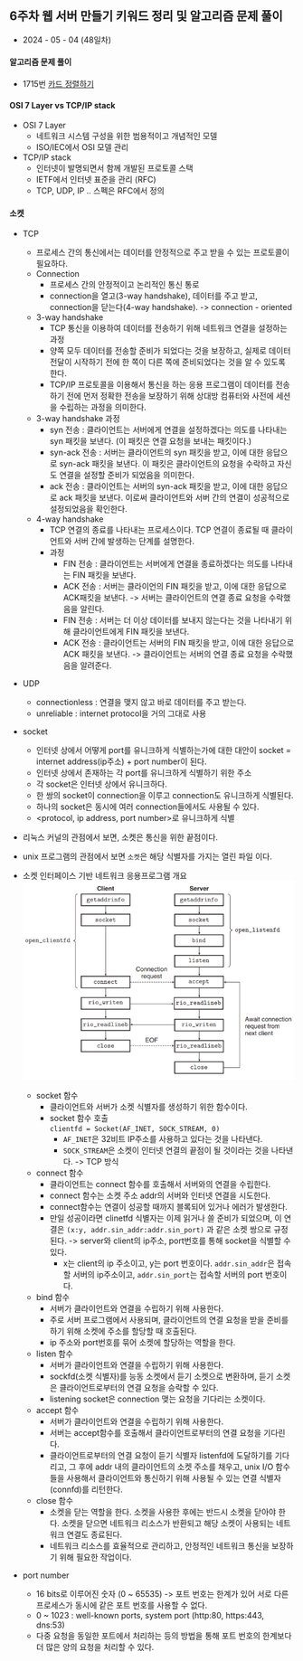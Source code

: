 ## 6주차 웹 서버 만들기 키워드 정리 및 알고리즘 문제 풀이

- 2024 - 05 - 04 (48일차)

#### 알고리즘 문제 풀이   
* 1715번 [카드 정렬하기](https://github.com/dongyeoppp/Jungle_TIL/blob/main/jungle_week07/bk_1715.py)   


#### OSI 7 Layer  vs TCP/IP stack
* OSI 7 Layer        
    * 네트워크 시스템 구성을 위한 범용적이고 개념적인 모델  
    * ISO/IEC에서 OSI 모델 관리   
* TCP/IP stack   
    * 인터넷이 발명되면서 함께 개발된 프로토콜 스택   
    * IETF에서 인터넷 표준을 관리 (RFC)   
    * TCP, UDP, IP .. 스펙은 RFC에서 정의   

#### 소켓    
* TCP   
    * 프로세스 간의 통신에서는 데이터를 안정적으로 주고 받을 수 있는 프로토콜이 필요하다.   
    * Connection   
        * 프로세스 간의 안정적이고 논리적인 통신 통로   
        * connection을 열고(3-way handshake), 데이터를 주고 받고, connection을 닫는다(4-way handshake).  -> connection - oriented 
    * 3-way handshake   
        * TCP 통신을 이용하여 데이터를 전송하기 위해 네트워크 연결을 설정하는 과정  
        * 양쪽 모두 데이터를 전송할 준비가 되었다는 것을 보장하고, 실제로 데이터 전달이 시작하기 전에 한 쪽이 다른 쪽에 준비되었다는 것을 알 수 있도록 한다.    
        * TCP/IP 프로토콜을 이용해서 통신을 하는 응용 프로그램이 데이터를 전송하기 전에 먼저 정확한 전송을 보장하기 위해 상대방 컴퓨터와 사전에 세션을 수립하는 과정을 의미한다.    
    * 3-way handshake 과정    
        * syn 전송 : 클라이언트는 서버에게 연결을 설정하겠다는 의도를 나타내는 syn 패킷을 보낸다. (이 패킷은 연결 요청을 보내는 패킷이다.)   
        * syn-ack 전송 : 서버는 클라이언트의 syn 패킷을 받고, 이에 대한 응답으로 syn-ack 패킷을 보낸다.  이 패킷은 클라이언트의 요청을 수락하고 자신도 연결을 설정할 준비가 되었음을 의미한다.   
        * ack 전송 : 클라이언트는 서버의 syn-ack 패킷을 받고, 이에 대한 응답으로 ack 패킷을 보낸다. 이로써 클라이언트와 서버 간의 연결이 성공적으로 설정되었음을 확인한다.  
    * 4-way handshake   
        * TCP 연결의 종료를 나타내는 프로세스이다. TCP 연결이 종료될 때 클라이언트와 서버 간에 발생하는 단계를 설명한다.   
        * 과정   
            * FIN 전송 : 클라이언트는 서버에게 연결을 종료하겠다는 의도를 나타내는 FIN 패킷을 보낸다.  
            * ACK 전송 : 서버는 클라이언의 FIN 패킷을 받고, 이에 대한 응답으로 ACK패킷을 보낸다. -> 서버는 클라이언트의 연결 종료 요청을 수락했음을 알린다.   
            * FIN 전송 : 서버는 더 이상 데이터를 보내지 않는다는 것을 나타내기 위해 클라이언트에게 FIN 패킷을 보낸다.   
            * ACK 전송 : 클라이언트는 서버의 FIN 패킷을 받고, 이에 대한 응답으로 ACK 패킷을 보낸다. -> 클라이언트는 서버의 연결 종료 요청을 수락했음을 알려준다.  
        
* UDP   
    * connectionless : 연결을 맺지 않고 바로 데이터를 주고 받는다.    
    * unreliable : internet protocol을 거의 그대로 사용   

* socket    
    * 인터넷 상에서 어떻게 port를 유니크하게 식별하는가에 대한 대안이 socket = internet address(ip주소)  + port number이 된다.  
    * 인터넷 상에서 존재하는 각 port를 유니크하게 식별하기 위한 주소   
    * 각 socket은 인터넷 상에서 유니크하다.  
    * 한 쌍의 socket이 connection을 이루고 connection도 유니크하게 식별된다.   
    * 하나의 socket은 동시에 여러 connection들에서도 사용될 수 있다.   
    * <protocol, ip address, port number>로 유니크하게 식별   
* 리눅스 커널의 관점에서 보면, 소켓은 통신을 위한 끝점이다.   
* unix 프로그램의 관점에서 보면 ```소켓```은 해당 식별자를 가지는 열린 파일 이다.        

* 소켓 인터페이스 기반 네트워크 응용프로그램 개요    
    <img src="./img/image5.png">   

    * socket 함수   
        * 클라이언트와 서버가 소켓 식별자를 생성하기 위한 함수이다.   
        * socket 함수 호출   
            ```clientfd = Socket(AF_INET, SOCK_STREAM, 0)```   
            * ```AF_INET```은 32비트 IP주소를 사용하고 있다는 것을 나타낸다.   
            *  ```SOCK_STREAM```은 소켓이 인터넷 연결의 끝점이 될 것이라는 것을 나타낸다. -> TCP 방식    
    * connect 함수   
        * 클라이언트는 connect 함수를 호출해서 서버와의 연결을 수립한다.   
        * connect 함수는 소켓 주소 addr의 서버와 인터넷 연결을 시도한다.   
        * connect함수는 연결이 성공할 때까지 블록되어 있거나 에러가 발생한다.   
        * 만일 성공이라면 clinetfd 식별자는 이제 읽거나 쓸 준비가 되었으며, 이 연결은 ```(x:y, addr.sin_addr:addr.sin_port)``` 과 같은 소켓 쌍으로 규정된다. -> server와 client의 ip주소, port번호를 통해 socket을 식별할 수 있다.   
            * x는 client의 ip 주소이고, y는 port 번호이다. ```addr.sin_addr```은 접속할 서버의 ip주소이고, ```addr.sin_port```는 접속할 서버의 port 번호이다.   
    * bind 함수   
        * 서버가 클라이언트와 연결을 수립하기 위해 사용한다.   
        * 주로 서버 프로그램에서 사용되며, 클라이언트의 연결 요청을 받을 준비를 하기 위해 소켓에 주소를 할당할 때 호출된다.   
        * ip 주소와 port번호를 묶어 소켓에 할당하는 역할을 한다.  
    * listen 함수   
        * 서버가 클라이언트와 연결을 수립하기 위해 사용한다.   
        * sockfd(소켓 식별자)를 능동 소켓에서 듣기 소켓으로 변환하며, 듣기 소켓은 클라이언트로부터의 연결 요청을 승락할 수 있다.   
        * listening socket은 connection 맺는 요청을 기다리는 소켓이다.    
    * accept 함수   
        * 서버가 클라이언트와 연결을 수립하기 위해 사용한다.  
        * 서버는 accept함수를 호출해서 클라이언트로부터의 연결 요청을 기다린다.   
        * 클라이언트로부터의 연결 요청이 듣기 식별자 listenfd에 도달하기를 기다리고, 그 후에 addr 내의 클라이언트의 소켓 주소를 채우고, unix I/O 함수들을 사용해서 클라이언트와 통신하기 위해 사용될 수 있는 연결 식별자(connfd)를 리턴한다.   
    * close 함수   
        * 소켓을 닫는 역할을 한다. 소켓을 사용한 후에는 반드시 소켓을 닫아야 한다. 소켓을 닫으면 네트워크 리소스가 반환되고 해당 소켓이 사용되는 네트워크 연결도 종료된다.  
        * 네트워크 리소스를 효율적으로 관리하고, 안정적인 네트워크 통신을 보장하기 위해 필요한 작업이다.   
     
* port number   
    * 16 bits로 이루어진 숫자 (0 ~ 65535) -> 포트 번호는 한계가 있어 서로 다른 프로세스가 동시에 같은 포트 번호를 사용할 수 없다.   
    * 0 ~ 1023 : well-known ports, system port (http:80, https:443, dns:53)    
    * 다중 요청을 동일한 포트에서 처리하는 등의 방법을 통해 포트 번호의 한계보다 더 많은 양의 요청을 처리할 수 있다.   